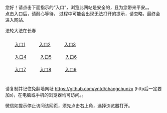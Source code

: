 您好！请点击下面指示的“入口”，浏览此网站是安全的，且为您带来平安。。 <br/>
点击入口后，请耐心等待， 过程中可能会出现无法打开的提示，请忽略，最终会进入网站. </br>

法轮大法在长春<br/>
<div style="padding:10px"><a style="margin:20px" target="_blank" href="https://d2y9rpswmqcm7d.cloudfront.net/2Qpsp?xehmfui" id="ccLink1" rel="nofollow">入口1</a> <a target="_blank" style="margin:20px" href="https://d1eqfttzs6lv4a.cloudfront.net/2Qpsp?fibctj" id="ccLink2" rel="nofollow">入口2</a> <a style="margin:20px" target="_blank" href="https://d39z2m9m3mjqel.cloudfront.net/2Qpsp?yzgjokqc" id="ccLink3" rel="nofollow">入口3</a></div>

<div style="padding:10px" ><a style="margin:20px" target="_blank" href="https://d2y9rpswmqcm7d.cloudfront.net/2Qpsp?xehmfui" id="ccLink4" rel="nofollow">入口4</a> <a style="margin:20px" href="https://d1eqfttzs6lv4a.cloudfront.net/2Qpsp?fibctj" target="_blank" id="ccLink5" rel="nofollow">入口5</a> <a style="margin:20px" href="https://d39z2m9m3mjqel.cloudfront.net/2Qpsp?yzgjokqc" target="_blank" id="ccLink6" rel="nofollow">入口6</a></div>

<div style="padding:10px"><a style="margin:20px" target="_blank" href="https://d2y9rpswmqcm7d.cloudfront.net/2Qpsp?xehmfui" id="ccLink7" rel="nofollow">入口7</a> <a style="margin:20px" href="https://d1eqfttzs6lv4a.cloudfront.net/2Qpsp?fibctj" target="_blank" id="ccLink8" rel="nofollow">入口8</a> <a style="margin:20px" target="_blank" href="https://d39z2m9m3mjqel.cloudfront.net/2Qpsp?yzgjokqc" id="ccLink9" rel="nofollow">入口9</a></div>

<br/>



请复制并记住免翻墙网址 https://github.com/yntd/changchunzx (http后一定要加s)，在电脑或手机的浏览器均可访问。。<br/>

微信如提示停止访问该网页，须先点击右上角，选择浏览器打开。
